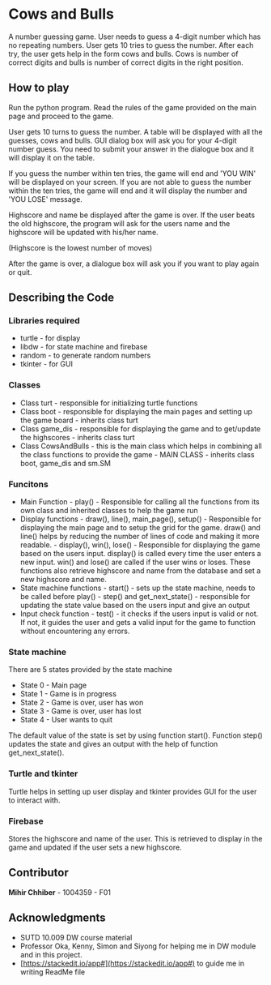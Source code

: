 # Cows and Bulls

A number guessing game. User needs to guess a 4-digit number which has no repeating numbers. User gets 10 tries to guess the number. After each try, the user gets help in the form cows and bulls. Cows is number of correct digits and bulls is number of correct digits in the right position. 

## How to play

Run the python program. Read the rules of the game provided on the main page and proceed to the game. 

User gets 10 turns to guess the number. A table will be displayed with all the guesses, cows and bulls. GUI dialog box will ask you for your 4-digit number guess. You need to submit your answer in the dialogue box and it will display it on the table. 

If you guess the number within ten tries, the game will end and 'YOU WIN' will be displayed on your screen. If you are not able to guess the number within the ten tries, the game will end and it will display the number and 'YOU LOSE' message.

Highscore and name be displayed after the game is over. If the user beats the old highscore, the program will ask for the users name and the highscore will be updated with his/her name.

(Highscore is the lowest number of moves)

After the game is over, a dialogue box will ask you if you want to play again or quit.

## Describing the Code

### Libraries required

- turtle - for display
- libdw - for state machine and firebase
- random - to generate random numbers
- tkinter - for GUI

### Classes
 - Class turt - responsible for initializing turtle functions
 - Class boot - responsible for displaying the main pages and setting up the game board
		-	inherits class turt
 - Class game_dis - responsible for displaying the game and to get/update the highscores
		 - inherits class turt
 - Class CowsAndBulls - this is the  main class which helps in combining all the class functions to provide the game
			 - MAIN CLASS
		 - inherits class boot, game_dis and sm.SM
### Funcitons

-	Main Function  - play() - Responsible for calling all the functions from its own class and inherited classes to help the game run
-	Display functions
		-	draw(), line(), main_page(), setup() - Responsible for displaying the main page and to setup the grid for the game. draw() and line() helps by reducing the number of lines of code and making it more readable.
		-	display(), win(), lose() - Responsible for displaying the game based on the users input. display() is called every time the user enters a new input. win() and lose() are called if the user wins or loses. These functions also retrieve highscore and name from the database and set a new highscore and name.
-	State machine functions
		-	start() - sets up the state machine, needs to be called before play()
		-	step() and get_next_state() - responsible for updating the state value based on the users input and give an output
-	Input check function - test() - it checks if the users input is valid or not. If not, it guides the user and gets a valid input for the game to function without encountering any errors.

### State machine
There are 5 states provided by the state machine 
- State 0 - Main page
- State 1 - Game is in progress
- State 2 - Game is over, user has won
- State 3 - Game is over, user has lost
- State 4 - User wants to quit

The default value of the state is set by using function start(). Function step() updates the state and gives an output with the help of function get_next_state().

### Turtle and tkinter

Turtle helps in setting up user display and tkinter provides GUI for the user to interact with. 

### Firebase

Stores the highscore and name of the user. This is retrieved to display in the game and updated if the user sets a new highscore.


## Contributor

**Mihir Chhiber** - 1004359 - F01


## Acknowledgments

* SUTD 10.009 DW course material 
* Professor Oka, Kenny, Simon and Siyong for helping me in DW module and in this project.
* [https://stackedit.io/app#](https://stackedit.io/app#) to guide me in writing ReadMe file

